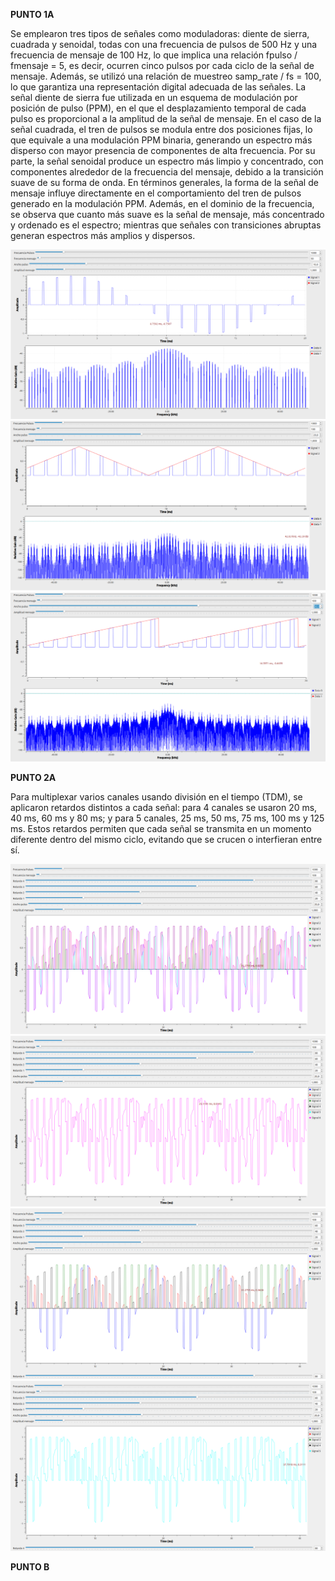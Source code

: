 **PUNTO 1A**

Se emplearon tres tipos de señales como moduladoras: diente de sierra, cuadrada y senoidal, todas con una frecuencia de pulsos de 500 Hz y una frecuencia de mensaje de 100 Hz, lo que implica una relación fpulso / fmensaje = 5, es decir, ocurren cinco pulsos por cada ciclo de la señal de mensaje. Además, se utilizó una relación de muestreo samp_rate / fs = 100, lo que garantiza una representación digital adecuada de las señales.
La señal diente de sierra fue utilizada en un esquema de modulación por posición de pulso (PPM), en el que el desplazamiento temporal de cada pulso es proporcional a la amplitud de la señal de mensaje. En el caso de la señal cuadrada, el tren de pulsos se modula entre dos posiciones fijas, lo que equivale a una modulación PPM binaria, generando un espectro más disperso con mayor presencia de componentes de alta frecuencia. Por su parte, la señal senoidal produce un espectro más limpio y concentrado, con componentes alrededor de la frecuencia del mensaje, debido a la transición suave de su forma de onda.
En términos generales, la forma de la señal de mensaje influye directamente en el comportamiento del tren de pulsos generado en la modulación PPM. Además, en el dominio de la frecuencia, se observa que cuanto más suave es la señal de mensaje, más concentrado y ordenado es el espectro; mientras que señales con transiciones abruptas generan espectros más amplios y dispersos.

![gráfico](Evidencias/A5/5a1.PNG)
![gráfico](Evidencias/A5/5a2.PNG)
![gráfico](Evidencias/A5/5a3.PNG)

**PUNTO 2A**

Para multiplexar varios canales usando división en el tiempo (TDM), se aplicaron retardos distintos a cada señal: para 4 canales se usaron 20 ms, 40 ms, 60 ms y 80 ms; y para 5 canales, 25 ms, 50 ms, 75 ms, 100 ms y 125 ms. Estos retardos permiten que cada señal se transmita en un momento diferente dentro del mismo ciclo, evitando que se crucen o interfieran entre sí. 

![gráfico](Evidencias/A5/Img_1.png)
![gráfico](Evidencias/A5/Img_2.png)
![gráfico](Evidencias/A5/Img_3.png)
![gráfico](Evidencias/A5/Img_4.png)

**PUNTO B**


